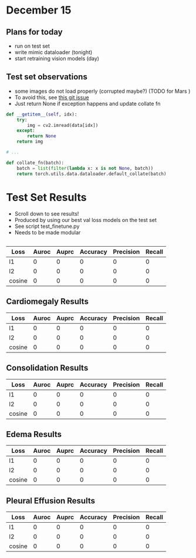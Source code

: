 # December 15 

## Plans for today

- run on test set
- write mimic dataloader (tonight)
- start retraining vision models (day)

## Test set observations

- some images do not load properly (corrupted maybe?) (TODO for Mars )
- To avoid this, see [this git issue](https://github.com/pytorch/pytorch/issues/1137)
- Just return None if exception happens and update collate fn

```python
def __getitem__(self, idx):
    try:
        img = cv2.imread(data[idx])
    except:
        return None
    return img

# ...

def collate_fn(batch):
    batch = list(filter(lambda x: x is not None, batch))
    return torch.utils.data.dataloader.default_collate(batch)
```


# Test Set Results

- Scroll down to see results!
- Produced by using our best val loss models on the test set
- See script test_finetune.py
- Needs to be made modular


##

 Loss | Auroc | Auprc | Accuracy | Precision | Recall
 --- | --- | --- | --- | --- | --- 
 l1 | 0| 0| 0| 0| 0
 l2 | 0| 0| 0| 0| 0
 cosine | 0| 0| 0| 0| 0


## Cardiomegaly Results

 Loss | Auroc | Auprc | Accuracy | Precision | Recall
 --- | --- | --- | --- | --- | --- 
 l1 | 0| 0| 0| 0| 0
 l2 | 0| 0| 0| 0| 0
 cosine | 0| 0| 0| 0| 0

## Consolidation Results

 Loss | Auroc | Auprc | Accuracy | Precision | Recall
 --- | --- | --- | --- | --- | --- 
 l1 | 0| 0| 0| 0| 0
 l2 | 0| 0| 0| 0| 0
 cosine | 0| 0| 0| 0| 0

## Edema Results

 Loss | Auroc | Auprc | Accuracy | Precision | Recall
 --- | --- | --- | --- | --- | --- 
 l1 | 0| 0| 0| 0| 0
 l2 | 0| 0| 0| 0| 0
 cosine | 0| 0| 0| 0| 0

## Pleural Effusion Results

 Loss | Auroc | Auprc | Accuracy | Precision | Recall
 --- | --- | --- | --- | --- | --- 
 l1 | 0| 0| 0| 0| 0
 l2 | 0| 0| 0| 0| 0
 cosine | 0| 0| 0| 0| 0

